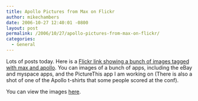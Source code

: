 ```yaml
---
title: Apollo Pictures from Max on Flickr
author: mikechambers
date: 2006-10-27 12:40:01 -0800
layout: post
permalink: /2006/10/27/apollo-pictures-from-max-on-flickr/
categories:
  - General
---
```



Lots of posts today. Here is a [Flickr link showing a bunch of images tagged with max and apollo][1]. You can images of a bunch of apps, including the eBay and myspace apps, and the PictureThis app I am working on (There is also a shot of one of the Apollo t-shirts that some people scored at the conf).

You can view the images [here][1].

 [1]: http://www.flickr.com/search/?w=all&q=max+apollo&m=tags